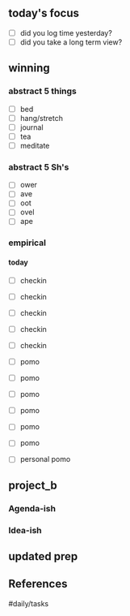 ## today's focus
- [ ] did you log time yesterday?
- [ ] did you take a long term view?

## winning
### abstract 5 things
- [ ] bed
- [ ] hang/stretch
- [ ] journal
- [ ] tea
- [ ] meditate

### abstract 5 Sh's
- [ ] ower
- [ ] ave
- [ ] oot
- [ ] ovel
- [ ] ape

### empirical
#### today
- [ ] checkin
- [ ] checkin
- [ ] checkin
- [ ] checkin
- [ ] checkin

- [ ] pomo
- [ ] pomo
- [ ] pomo
- [ ] pomo
- [ ] pomo
- [ ] pomo

- [ ] personal pomo

## project_b

### Agenda-ish

### Idea-ish

updated prep
---
## References

#daily/tasks
